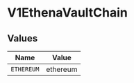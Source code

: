 # V1EthenaVaultChain


## Values

| Name       | Value      |
| ---------- | ---------- |
| `ETHEREUM` | ethereum   |